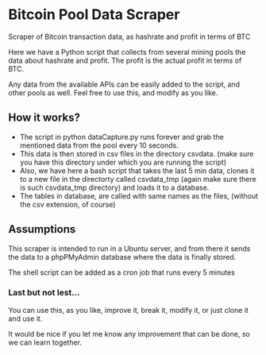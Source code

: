 # Bitcoin Pool Data Scraper
Scraper of Bitcoin transaction data, as hashrate and profit in terms of BTC


Here we have a Python script that collects from several mining pools the data about hashrate and profit. The profit is the actual profit in terms of BTC. 


Any data from the available APIs can be easily added to the script, and other pools as well. Feel free to use this, and modify as you like. 


## How it works?

* The script in python dataCapture.py runs forever and grab the mentioned data from the pool every 10 seconds. 
* This data is then stored in csv files in the directory csvdata. (make sure you have this directory under which you are running the script)
* Also, we have here a bash script that takes the last 5 min data, clones it to a new file in the directorty called csvdata_tmp (again make sure there is such csvdata_tmp directory) and loads it to a database.
* The tables in database, are called with same names as the files, (without the csv extension, of course)


## Assumptions

This scraper is intended to run in a Ubuntu server, and from there it sends the data to a phpPMyAdmin database where the data is finally stored.

The shell script can be added as a cron job that runs every 5 minutes

### Last but not lest...

You can use this, as you like, improve it, break it, modify it, or just clone it and use it. 

It would be nice if you let me know any improvement that can be done, so we can learn together.
